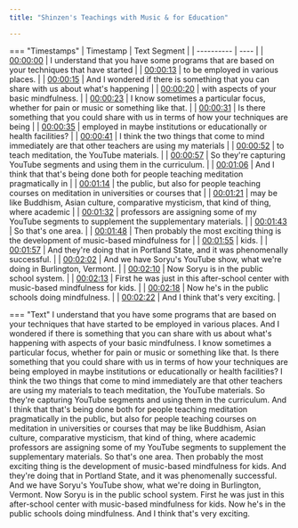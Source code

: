 ```yaml
---
title: "Shinzen's Teachings with Music & for Education"

---
```

=== "Timestamps"
    | Timestamp | Text Segment |
    | ---------- | ----  |
    | [00:00:00](https://www.youtube.com/watch?v=_63Svaef6P8&t=0) |  I understand that you have some programs that are based on your techniques that have started |
    | [00:00:13](https://www.youtube.com/watch?v=_63Svaef6P8&t=13) |  to be employed in various places. |
    | [00:00:15](https://www.youtube.com/watch?v=_63Svaef6P8&t=15) |  And I wondered if there is something that you can share with us about what's happening |
    | [00:00:20](https://www.youtube.com/watch?v=_63Svaef6P8&t=20) |  with aspects of your basic mindfulness. |
    | [00:00:23](https://www.youtube.com/watch?v=_63Svaef6P8&t=23) |  I know sometimes a particular focus, whether for pain or music or something like that. |
    | [00:00:31](https://www.youtube.com/watch?v=_63Svaef6P8&t=31) |  Is there something that you could share with us in terms of how your techniques are being |
    | [00:00:35](https://www.youtube.com/watch?v=_63Svaef6P8&t=35) |  employed in maybe institutions or educationally or health facilities? |
    | [00:00:41](https://www.youtube.com/watch?v=_63Svaef6P8&t=41) |  I think the two things that come to mind immediately are that other teachers are using my materials |
    | [00:00:52](https://www.youtube.com/watch?v=_63Svaef6P8&t=52) |  to teach meditation, the YouTube materials. |
    | [00:00:57](https://www.youtube.com/watch?v=_63Svaef6P8&t=57) |  So they're capturing YouTube segments and using them in the curriculum. |
    | [00:01:06](https://www.youtube.com/watch?v=_63Svaef6P8&t=66) |  And I think that that's being done both for people teaching meditation pragmatically in |
    | [00:01:14](https://www.youtube.com/watch?v=_63Svaef6P8&t=74) |  the public, but also for people teaching courses on meditation in universities or courses that |
    | [00:01:21](https://www.youtube.com/watch?v=_63Svaef6P8&t=81) |  may be like Buddhism, Asian culture, comparative mysticism, that kind of thing, where academic |
    | [00:01:32](https://www.youtube.com/watch?v=_63Svaef6P8&t=92) |  professors are assigning some of my YouTube segments to supplement the supplementary materials. |
    | [00:01:43](https://www.youtube.com/watch?v=_63Svaef6P8&t=103) |  So that's one area. |
    | [00:01:48](https://www.youtube.com/watch?v=_63Svaef6P8&t=108) |  Then probably the most exciting thing is the development of music-based mindfulness for |
    | [00:01:55](https://www.youtube.com/watch?v=_63Svaef6P8&t=115) |  kids. |
    | [00:01:57](https://www.youtube.com/watch?v=_63Svaef6P8&t=117) |  And they're doing that in Portland State, and it was phenomenally successful. |
    | [00:02:02](https://www.youtube.com/watch?v=_63Svaef6P8&t=122) |  And we have Soryu's YouTube show, what we're doing in Burlington, Vermont. |
    | [00:02:10](https://www.youtube.com/watch?v=_63Svaef6P8&t=130) |  Now Soryu is in the public school system. |
    | [00:02:13](https://www.youtube.com/watch?v=_63Svaef6P8&t=133) |  First he was just in this after-school center with music-based mindfulness for kids. |
    | [00:02:18](https://www.youtube.com/watch?v=_63Svaef6P8&t=138) |  Now he's in the public schools doing mindfulness. |
    | [00:02:22](https://www.youtube.com/watch?v=_63Svaef6P8&t=142) |  And I think that's very exciting. |

=== "Text"
     I understand that you have some programs that are based on your techniques that have started to be employed in various places. And I wondered if there is something that you can share with us about what's happening with aspects of your basic mindfulness. I know sometimes a particular focus, whether for pain or music or something like that. Is there something that you could share with us in terms of how your techniques are being employed in maybe institutions or educationally or health facilities? I think the two things that come to mind immediately are that other teachers are using my materials to teach meditation, the YouTube materials. So they're capturing YouTube segments and using them in the curriculum. And I think that that's being done both for people teaching meditation pragmatically in the public, but also for people teaching courses on meditation in universities or courses that may be like Buddhism, Asian culture, comparative mysticism, that kind of thing, where academic professors are assigning some of my YouTube segments to supplement the supplementary materials. So that's one area. Then probably the most exciting thing is the development of music-based mindfulness for kids. And they're doing that in Portland State, and it was phenomenally successful. And we have Soryu's YouTube show, what we're doing in Burlington, Vermont. Now Soryu is in the public school system. First he was just in this after-school center with music-based mindfulness for kids. Now he's in the public schools doing mindfulness. And I think that's very exciting.